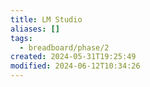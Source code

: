 ```yaml
---
title: LM Studio
aliases: []
tags:
  - breadboard/phase/2
created: 2024-05-31T19:25:49
modified: 2024-06-12T10:34:26
---
```

